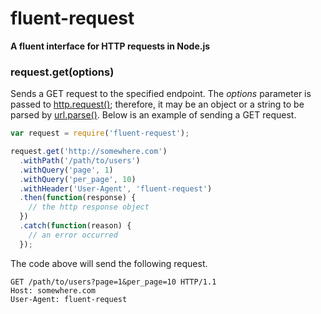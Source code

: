 # fluent-request
**A fluent interface for HTTP requests in Node.js**

### request.get(options)
Sends a GET request to the specified endpoint. The *options* parameter is passed to [http.request()](https://nodejs.org/api/http.html#http_http_request_options_callback); therefore, it may be an object or a string to be parsed by [url.parse()](https://nodejs.org/api/url.html#url_url_parse_urlstr_parsequerystring_slashesdenotehost). Below is an example of sending a GET request.

``` javascript
var request = require('fluent-request');

request.get('http://somewhere.com')
  .withPath('/path/to/users')
  .withQuery('page', 1)
  .withQuery('per_page', 10)
  .withHeader('User-Agent', 'fluent-request')
  .then(function(response) {
    // the http response object
  })
  .catch(function(reason) {
    // an error occurred
  });
```

The code above will send the following request.

``` http
GET /path/to/users?page=1&per_page=10 HTTP/1.1
Host: somewhere.com
User-Agent: fluent-request

```

